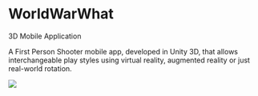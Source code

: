 # WorldWarWhat
3D Mobile Application

A First Person Shooter mobile app, developed in Unity 3D, that allows interchangeable play styles using virtual reality, augmented reality or just real-world rotation.

<img src="https://media.giphy.com/media/l1J9tMKzvB1Om8ooM/giphy.gif" />
